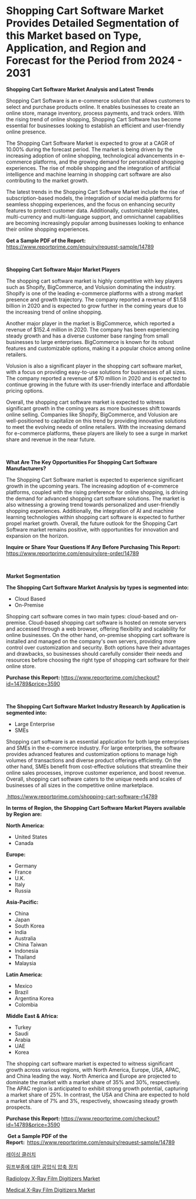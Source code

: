 <p><h1>Shopping Cart Software Market Provides Detailed Segmentation of this Market based on Type, Application, and Region and Forecast for the Period from 2024 - 2031</h1></p><p><strong>Shopping Cart Software Market Analysis and Latest Trends</strong></p>
<p><p>Shopping Cart Software is an e-commerce solution that allows customers to select and purchase products online. It enables businesses to create an online store, manage inventory, process payments, and track orders. With the rising trend of online shopping, Shopping Cart Software has become essential for businesses looking to establish an efficient and user-friendly online presence.</p><p>The Shopping Cart Software Market is expected to grow at a CAGR of 10.00% during the forecast period. The market is being driven by the increasing adoption of online shopping, technological advancements in e-commerce platforms, and the growing demand for personalized shopping experiences. The rise of mobile shopping and the integration of artificial intelligence and machine learning in shopping cart software are also contributing to the market growth.</p><p>The latest trends in the Shopping Cart Software Market include the rise of subscription-based models, the integration of social media platforms for seamless shopping experiences, and the focus on enhancing security features to protect customer data. Additionally, customizable templates, multi-currency and multi-language support, and omnichannel capabilities are becoming increasingly popular among businesses looking to enhance their online shopping experiences.</p></p>
<p><strong>Get a Sample PDF of the Report:&nbsp;</strong> <a href="https://www.reportprime.com/enquiry/request-sample/14789">https://www.reportprime.com/enquiry/request-sample/14789</a></p>
<p>&nbsp;</p>
<p><strong>Shopping Cart Software Major Market Players</strong></p>
<p><p>The shopping cart software market is highly competitive with key players such as Shopify, BigCommerce, and Volusion dominating the industry. Shopify is one of the leading e-commerce platforms with a strong market presence and growth trajectory. The company reported a revenue of $1.58 billion in 2020 and is expected to grow further in the coming years due to the increasing trend of online shopping.</p><p>Another major player in the market is BigCommerce, which reported a revenue of $152.4 million in 2020. The company has been experiencing steady growth and has a diverse customer base ranging from small businesses to large enterprises. BigCommerce is known for its robust features and customizable options, making it a popular choice among online retailers.</p><p>Volusion is also a significant player in the shopping cart software market, with a focus on providing easy-to-use solutions for businesses of all sizes. The company reported a revenue of $70 million in 2020 and is expected to continue growing in the future with its user-friendly interface and affordable pricing options.</p><p>Overall, the shopping cart software market is expected to witness significant growth in the coming years as more businesses shift towards online selling. Companies like Shopify, BigCommerce, and Volusion are well-positioned to capitalize on this trend by providing innovative solutions to meet the evolving needs of online retailers. With the increasing demand for e-commerce platforms, these players are likely to see a surge in market share and revenue in the near future.</p></p>
<p>&nbsp;</p>
<p><strong>What Are The Key Opportunities For Shopping Cart Software Manufacturers?</strong></p>
<p><p>The Shopping Cart Software market is expected to experience significant growth in the upcoming years. The increasing adoption of e-commerce platforms, coupled with the rising preference for online shopping, is driving the demand for advanced shopping cart software solutions. The market is also witnessing a growing trend towards personalized and user-friendly shopping experiences. Additionally, the integration of AI and machine learning technologies within shopping cart software is expected to further propel market growth. Overall, the future outlook for the Shopping Cart Software market remains positive, with opportunities for innovation and expansion on the horizon.</p></p>
<p><strong>Inquire or Share Your Questions If Any Before Purchasing This Report:</strong> <a href="https://www.reportprime.com/enquiry/pre-order/14789">https://www.reportprime.com/enquiry/pre-order/14789</a></p>
<p>&nbsp;</p>
<p><strong>Market Segmentation</strong></p>
<p><strong>The Shopping Cart Software Market Analysis by types is segmented into:</strong></p>
<p><ul><li>Cloud Based</li><li>On-Premise</li></ul></p>
<p><p>Shopping cart software comes in two main types: cloud-based and on-premise. Cloud-based shopping cart software is hosted on remote servers and accessed through a web browser, offering flexibility and scalability for online businesses. On the other hand, on-premise shopping cart software is installed and managed on the company's own servers, providing more control over customization and security. Both options have their advantages and drawbacks, so businesses should carefully consider their needs and resources before choosing the right type of shopping cart software for their online store.</p></p>
<p><strong>Purchase this Report:&nbsp;</strong><a href="https://www.reportprime.com/checkout?id=14789&price=3590">https://www.reportprime.com/checkout?id=14789&price=3590</a></p>
<p>&nbsp;</p>
<p><strong>The Shopping Cart Software Market Industry Research by Application is segmented into:</strong></p>
<p><ul><li>Large Enterprise</li><li>SMEs</li></ul></p>
<p><p>Shopping cart software is an essential application for both large enterprises and SMEs in the e-commerce industry. For large enterprises, the software provides advanced features and customization options to manage high volumes of transactions and diverse product offerings efficiently. On the other hand, SMEs benefit from cost-effective solutions that streamline their online sales processes, improve customer experience, and boost revenue. Overall, shopping cart software caters to the unique needs and scales of businesses of all sizes in the competitive online marketplace.</p></p>
<p><a href="https://www.reportprime.com/shopping-cart-software-r14789">&nbsp;https://www.reportprime.com/shopping-cart-software-r14789</a></p>
<p><strong>In terms of Region, the Shopping Cart Software Market Players available by Region are:</strong></p>
<p>
    <p> <strong> North America: </strong>
        <ul>
            <li>United States</li>
            <li>Canada</li>
        </ul>
        </p> 
    <p> <strong> Europe: </strong>
        <ul>
            <li>Germany</li>
            <li>France</li>
            <li>U.K.</li>
            <li>Italy</li>
            <li>Russia</li>
        </ul>
        </p> 
    <p> <strong> Asia-Pacific: </strong>
        <ul>
            <li>China</li>
            <li>Japan</li>
            <li>South Korea</li>
            <li>India</li>
            <li>Australia</li>
            <li>China Taiwan</li>
            <li>Indonesia</li>
            <li>Thailand</li>
            <li>Malaysia</li>
        </ul>
        </p> 
    <p> <strong> Latin America: </strong>
        <ul>
            <li>Mexico</li>
            <li>Brazil</li>
            <li>Argentina Korea</li>
            <li>Colombia</li>
        </ul>
        </p> 
    <p> <strong> Middle East & Africa: </strong>
        <ul>
            <li>Turkey</li>
            <li>Saudi</li>
            <li>Arabia</li>
            <li>UAE</li>
            <li>Korea</li>
        </ul>
    </p>
    </p>
<p><p>The shopping cart software market is expected to witness significant growth across various regions, with North America, Europe, USA, APAC, and China leading the way. North America and Europe are projected to dominate the market with a market share of 35% and 30%, respectively. The APAC region is anticipated to exhibit strong growth potential, capturing a market share of 25%. In contrast, the USA and China are expected to hold a market share of 7% and 3%, respectively, showcasing steady growth prospects.</p></p>
<p><strong>Purchase this Report: </strong><a href="https://www.reportprime.com/checkout?id=14789&price=3590">https://www.reportprime.com/checkout?id=14789&price=3590</a></p>
<p>&nbsp;<strong>Get a Sample PDF of the Report:&nbsp;&nbsp;</strong><a href="https://www.reportprime.com/enquiry/request-sample/14789">https://www.reportprime.com/enquiry/request-sample/14789</a></p>
<p><strong></strong></p>
<p><p><a href="https://medium.com/@deonnorh89/%EB%A0%88%EC%9D%B4%EC%8B%B1-%ED%81%B4%EB%9F%AC%EC%B9%98-%EC%8B%9C%EC%9E%A5-2024%EB%85%84%EB%B6%80%ED%84%B0-2031%EB%85%84%EA%B9%8C%EC%A7%80%EC%9D%98-%EC%A0%84%EC%84%B8%EA%B3%84-%EB%B0%8F-%EC%A7%80%EC%97%AD-%EB%B6%84%EC%84%9D-65ae11c9b359">레이싱 클러치</a></p><p><a href="https://medium.com/@deonnorh89/%EA%B8%80%EB%A1%9C%EB%B2%8C-%EB%A6%BC%ED%94%84%EB%B6%80%EC%A2%85%EC%9A%A9-%EA%B8%B0%EA%B3%84%EC%8B%9D-%EC%95%95%EC%B6%95%EA%B8%B0-%EC%8B%9C%EC%9E%A5-%ED%98%84%ED%99%A9-2024-2031-%EB%B0%8F-%EC%A7%80%EC%97%AD-%EC%A0%9C%ED%92%88-%EB%B0%8F-%EC%B5%9C%EC%A2%85-%EC%82%AC%EC%9A%A9%EC%B2%98%EB%B3%84-%EC%98%88%EC%B8%A1-97ba33812c19">림프부종에 대한 공압식 압축 장치</a></p><p><a href="https://medium.com/@brennakessler/radiology-x-ray-film-digitizers-market-overview-global-market-trends-and-future-prospects-from-39781924c9ef">Radiology X-Ray Film Digitizers Market</a></p><p><a href="https://medium.com/@brennakessler/global-medical-x-ray-film-digitizers-market-focus-on-product-type-stationary-type-portable-type-4f1d8613a466">Medical X-Ray Film Digitizers Market</a></p></p>